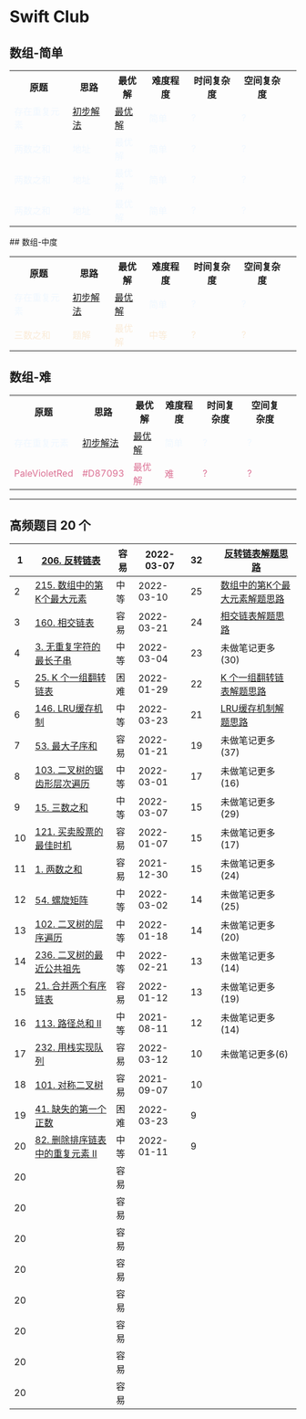 # Swift Club

## 数组-简单

<table>
  <tbody>
  <tr>
    <th>原题</th>
    <th>思路</th>
    <th>最优解</th>
    <th>难度程度</th>
    <th>时间复杂度</th>
    <th>空间复杂度<th>
  </tr>
  <tr>
    <td><font color="AliceBlue">存在重复元素</font></td>
    <td><font color="AliceBlue"><a href="https://github.com/Mingriweiji-github/LeetCode-Swift/blob/5784019fb8baa670999eb497103218622acc78a2/Algo-Swift/01Array-%E5%AD%98%E5%9C%A8%E9%87%8D%E5%A4%8D%E5%85%83%E7%B4%A0.swift#L31-L47">初步解法</a></font></td>
    <td><font color="AliceBlue"> <a href="https://github.com/Mingriweiji-github/LeetCode-Swift/blob/5784019fb8baa670999eb497103218622acc78a2/Algo-Swift/01Array-%E5%AD%98%E5%9C%A8%E9%87%8D%E5%A4%8D%E5%85%83%E7%B4%A0.swift#L54-L64">最优解</a></font></td>
    <td><font color="AliceBlue">简单</font></td>
    <td><font color="AliceBlue">?</font></td>
    <td><font color="AliceBlue">?</font></td>
  </tr>
  <tr>
    <td><font color="AliceBlue">两数之和</font></td>
    <td><font color="AliceBlue">地址</font></td>
	  <td><font color="AliceBlue">最优解</font></td>
    <td><font color="AliceBlue">简单</font></td>
    <td><font color="AliceBlue">?</font></td>
    <td><font color="AliceBlue">?</font></td>
  </tr>
  <tr>
    <td><font color="AliceBlue">两数之和</font></td>
    <td><font color="AliceBlue">地址</font></td>
	  <td><font color="AliceBlue">最优解</font></td>
    <td><font color="AliceBlue">简单</font></td>
    <td><font color="AliceBlue">?</font></td>
    <td><font color="AliceBlue">?</font></td>
  </tr>
  <tr>
    <td><font color="AliceBlue">两数之和</font></td>
    <td><font color="AliceBlue">地址</font></td>
	  <td><font color="AliceBlue">最优解</font></td>
    <td><font color="AliceBlue">简单</font></td>
    <td><font color="AliceBlue">?</font></td>
    <td><font color="AliceBlue">?</font></td>
  </tr>
</table>
## 数组-中度 
<table>
  <tbody>
  <tr>
    <th>原题</th>
    <th>思路</th>
    <th>最优解</th>
    <th>难度程度</th>
    <th>时间复杂度</th>
    <th>空间复杂度<th>
  </tr>
  <tr>
    <td><font color="AliceBlue">存在重复元素</font></td>
    <td><font color="AliceBlue"><a href="https://github.com/Mingriweiji-github/LeetCode-Swift/blob/5784019fb8baa670999eb497103218622acc78a2/Algo-Swift/01Array-%E5%AD%98%E5%9C%A8%E9%87%8D%E5%A4%8D%E5%85%83%E7%B4%A0.swift#L31-L47">初步解法</a></font></td>
    <td><font color="AliceBlue"> <a href="https://github.com/Mingriweiji-github/LeetCode-Swift/blob/5784019fb8baa670999eb497103218622acc78a2/Algo-Swift/01Array-%E5%AD%98%E5%9C%A8%E9%87%8D%E5%A4%8D%E5%85%83%E7%B4%A0.swift#L54-L64">最优解</a></font></td>
    <td><font color="AliceBlue">简单</font></td>
    <td><font color="AliceBlue">?</font></td>
    <td><font color="AliceBlue">?</font></td>
  </tr>
  <tr>
    <td><font color="AntiqueWhite">三数之和</font></td>
    <td><font color="AntiqueWhite">题解</font></td>
    <td><font color="AntiqueWhite">最优解</font></td>
    <td><font color="AntiqueWhite">中等</font></td>
    <td><font color="AntiqueWhite">?</font></td>
    <td><font color="AntiqueWhite">?</font></td>
  </tr>
</table>


## 数组-难


<table>
  <tbody>
  <tr>
    <th>原题</th>
    <th>思路</th>
    <th>最优解</th>
    <th>难度程度</th>
    <th>时间复杂度</th>
    <th>空间复杂度<th>
  </tr>
  <tr>
    <td><font color="AliceBlue">存在重复元素</font></td>
    <td><font color="AliceBlue"><a href="https://github.com/Mingriweiji-github/LeetCode-Swift/blob/5784019fb8baa670999eb497103218622acc78a2/Algo-Swift/01Array-%E5%AD%98%E5%9C%A8%E9%87%8D%E5%A4%8D%E5%85%83%E7%B4%A0.swift#L31-L47">初步解法</a></font></td>
    <td><font color="AliceBlue"> <a href="https://github.com/Mingriweiji-github/LeetCode-Swift/blob/5784019fb8baa670999eb497103218622acc78a2/Algo-Swift/01Array-%E5%AD%98%E5%9C%A8%E9%87%8D%E5%A4%8D%E5%85%83%E7%B4%A0.swift#L54-L64">最优解</a></font></td>
    <td><font color="AliceBlue">简单</font></td>
    <td><font color="AliceBlue">?</font></td>
    <td><font color="AliceBlue">?</font></td>
  </tr>
  <tr>
    <td><font color="PaleVioletRed">PaleVioletRed</font></td>
    <td><font color="PaleVioletRed">#D87093</font></td>
    <td><font color="PaleVioletRed">最优解</font></td>
    <td><font color="PaleVioletRed">难</font></td>
    <td><font color="PaleVioletRed">?</font></td>
    <td><font color="PaleVioletRed">?</font></td>
  </tr>
</table>

---
## 高频题目 20 个

| 1    | [206. 反转链表](https://leetcode-cn.com/problems/reverse-linked-list) | 容易 | 2022-03-07 | 32   |      | [反转链表解题思路](https://github.com/Mingriweiji-github/LeetCode-Swift/blob/master/%E5%8F%8D%E8%BD%AC%E9%93%BE%E8%A1%A8.md) |
| ---- | ------------------------------------------------------------ | ---- | ---------- | ---- | ---- | ---------------- |
| 2    | [215. 数组中的第K个最大元素](https://leetcode-cn.com/problems/kth-largest-element-in-an-array) | 中等 | 2022-03-10 | 25   |      | [数组中的第K个最大元素解题思路](https://github.com/Mingriweiji-github/LeetCode-Swift/blob/master/%E6%95%B0%E7%BB%84%E4%B8%AD%E7%AC%AC%20K%20%E4%B8%AA%E6%9C%80%E5%A4%A7%E5%85%83%E7%B4%A0.md) |
| 3    | [160. 相交链表](https://leetcode-cn.com/problems/intersection-of-two-linked-lists) | 容易 | 2022-03-21 | 24   |      | [相交链表解题思路](https://github.com/Mingriweiji-github/LeetCode-Swift/blob/master/%E6%95%B0%E7%BB%84%E4%B8%AD%E7%AC%AC%20K%20%E4%B8%AA%E6%9C%80%E5%A4%A7%E5%85%83%E7%B4%A0.md) |
| 4    | [3. 无重复字符的最长子串](https://leetcode-cn.com/problems/longest-substring-without-repeating-characters) | 中等 | 2022-03-04 | 23   |      | 未做笔记更多(30) |
| 5    | [25. K 个一组翻转链表](https://leetcode-cn.com/problems/reverse-nodes-in-k-group) | 困难 | 2022-01-29 | 22   |      | [K 个一组翻转链表解题思路](https://github.com/Mingriweiji-github/LeetCode-Swift/blob/master/K%20%E4%B8%AA%E4%B8%80%E7%BB%84%E7%BF%BB%E8%BD%AC%E9%93%BE%E8%A1%A8.md) |
| 6    | [146. LRU缓存机制](https://leetcode-cn.com/problems/lru-cache) | 中等 | 2022-03-23 | 21   |      | [LRU缓存机制解题思路](https://github.com/Mingriweiji-github/LeetCode-Swift/blob/master/LRU%20%E7%BC%93%E5%AD%98%E6%9C%BA%E5%88%B6.md) |
| 7    | [53. 最大子序和](https://leetcode-cn.com/problems/maximum-subarray) | 容易 | 2022-01-21 | 19   |      | 未做笔记更多(37) |
| 8    | [103. 二叉树的锯齿形层次遍历](https://leetcode-cn.com/problems/binary-tree-zigzag-level-order-traversal) | 中等 | 2022-03-01 | 17   |      | 未做笔记更多(16) |
| 9    | [15. 三数之和](https://leetcode-cn.com/problems/3sum)        | 中等 | 2022-03-07 | 15   |      | 未做笔记更多(29) |
| 10   | [121. 买卖股票的最佳时机](https://leetcode-cn.com/problems/best-time-to-buy-and-sell-stock) | 容易 | 2022-01-07 | 15   |      | 未做笔记更多(17) |
| 11   | [1. 两数之和](https://leetcode-cn.com/problems/two-sum)      | 容易 | 2021-12-30 | 15   |      | 未做笔记更多(24) |
| 12   | [54. 螺旋矩阵](https://leetcode-cn.com/problems/spiral-matrix) | 中等 | 2022-03-02 | 14   |      | 未做笔记更多(25) |
| 13   | [102. 二叉树的层序遍历](https://leetcode-cn.com/problems/binary-tree-level-order-traversal) | 中等 | 2022-01-18 | 14   |      | 未做笔记更多(20) |
| 14   | [236. 二叉树的最近公共祖先](https://leetcode-cn.com/problems/lowest-common-ancestor-of-a-binary-tree) | 中等 | 2022-02-21 | 13   |      | 未做笔记更多(14) |
| 15   | [21. 合并两个有序链表](https://leetcode-cn.com/problems/merge-two-sorted-lists) | 容易 | 2022-01-12 | 13   |      | 未做笔记更多(19) |
| 16   | [113. 路径总和 II](https://leetcode-cn.com/problems/path-sum-ii) | 中等 | 2021-08-11 | 12   |      | 未做笔记更多(14) |
| 17   | [232. 用栈实现队列](https://leetcode-cn.com/problems/implement-queue-using-stacks) | 容易 | 2022-03-12 | 10   |      | 未做笔记更多(6)  |
| 18   | [101. 对称二叉树](https://leetcode-cn.com/problems/symmetric-tree) | 容易 | 2021-09-07 | 10   |      |                  |
|  19  | [41. 缺失的第一个正数](https://leetcode-cn.com/problems/first-missing-positive) | 困难  | 2022-03-23 |  9  |      |                  |
|  20  | [82. 删除排序链表中的重复元素 II](https://leetcode-cn.com/problems/remove-duplicates-from-sorted-list-ii) | 中等 | 2022-01-11 | 9 |      |                  |
|  20  |  | 容易 |  |    |      |                  |
|  20  |  | 容易 |  |    |      |                  |
|  20  |  | 容易 |  |    |      |                  |
|  20  |  | 容易 |  |    |      |                  |
|  20  |  | 容易 |  |    |      |                  |
|  20  |  | 容易 |  |    |      |                  |
|  20  |  | 容易 |  |    |      |                  |
|  20  |  | 容易 |  |    |      |                  |



